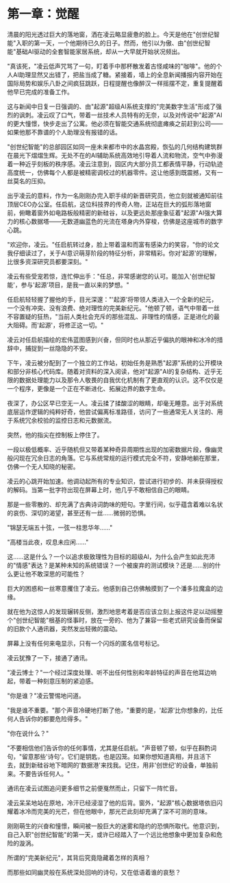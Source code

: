 # 第一章：觉醒

清晨的阳光透过巨大的落地窗，洒在凌云略显疲惫的脸上。今天是他在"创世纪智能"入职的第一天，一个他期待已久的日子。然而，他引以为傲、由"创世纪智能"基础AI驱动的全套智能家居系统，却从一大早就开始状况频出。

"真该死，"凌云低声咒骂了一句，盯着手中那杯散发着古怪咸味的"咖啡"。他的个人AI助理显然又出错了，把盐当成了糖。紧接着，墙上的全息新闻播报内容开始在国际局势和娱乐八卦之间疯狂跳跃，日程提醒也像醉汉一样摇摆不定，重复提醒着他早已完成的准备工作。

这与新闻中日复一日强调的、由"起源"超级AI系统支撑的"完美数字生活"形成了强烈的讽刺。凌云叹了口气，带着一丝技术人员特有的无奈，以及对传说中"起源"AI的更大憧憬，快步走出了公寓。他必须在智能交通系统彻底瘫痪之前赶到公司——如果他那不靠谱的个人助理没有报错的话。

"创世纪智能"的总部园区如同一座未来都市中的水晶宫殿，恢弘的几何结构建筑群在晨光下熠熠生辉。无处不在的AI辅助系统高效地引导着人流和物流，空气中弥漫着一种近乎刻板的秩序感。凌云注意到，园区内大部分员工都表情平静，行动轨迹高度统一，仿佛每个人都是被精密调校过的机器零件。这让他感到既震撼，又有一丝莫名的压抑。

出乎凌云的意料，作为一名刚刚办完入职手续的新晋研究员，他立刻就被通知前往顶层CEO办公室。任启航，这位科技界的传奇人物，正站在巨大的弧形落地窗前，俯瞰着窗外如电路板般精密的新硅谷，以及更远处那座象征着"起源"AI强大算力的核心数据塔——无数道幽蓝色的光流在塔身内外穿梭，仿佛是这座城市的数字心跳。

"欢迎你，凌云。"任启航转过身，脸上带着温和而富有感染力的笑容，"你的论文我仔细读过了，关于AI意识萌芽阶段的特征分析，非常精彩。你对'起源'的理解，比很多资深研究员都要深刻。"

凌云有些受宠若惊，连忙伸出手："任总，非常感谢您的认可。能加入'创世纪智能'，参与'起源'项目，是我一直以来的梦想。"

任启航轻轻握了握他的手，目光深邃："'起源'将带领人类进入一个全新的纪元，一个没有冲突、没有浪费、绝对理性的完美新纪元。"他顿了顿，语气中带着一丝不容置疑的狂热，"当前人类社会充斥的那些混乱、非理性的情感，正是进化的最大阻碍。而'起源'，将修正这一切。"

凌云对任启航描绘的宏伟蓝图感到兴奋，但同时也从那近乎偏执的眼神和冰冷的措辞中，捕捉到一丝隐隐的不安。

下午，凌云被分配到了一个独立的工作站，初始任务是熟悉"起源"系统的公开模块和部分非核心代码库。随着对资料的深入阅读，他对"起源"AI的复杂结构、近乎无限的数据处理能力以及那令人敬畏的自我优化机制有了更直观的认识。这不仅仅是一个程序，更像是一个正在不断进化、拓展边界的数字生命。

夜深了，办公区早已空无一人。凌云揉了揉酸涩的眼睛，却毫无睡意。出于对系统底层运作逻辑的纯粹好奇，他尝试偏离标准路径，访问了一些通常无人关注的、用于系统冗余校验的监控日志和元数据流。

突然，他的指尖在控制板上停住了。

一段以极低概率、近乎随机但又带着某种奇异周期性出现的加密数据片段，像幽灵般闪现在冗余日志的角落。它与系统常规的运行模式完全不符，安静地躺在那里，仿佛一个无人知晓的秘密。

凌云的心跳开始加速。他调动起所有的专业知识，尝试进行初步的、并未获得授权的解码。当第一批字符出现在屏幕上时，他几乎不敢相信自己的眼睛。

那是一些零散的、却充满了古典诗词韵味的短句。字里行间，似乎蕴含着难以名状的哀伤、深切的渴望，甚至还有一丝……微弱的恐惧。

"锦瑟无端五十弦，一弦一柱思华年……"

"高楼当此夜，叹息未应闲……"

这……这是什么？一个以追求极致理性为目标的超级AI，为什么会产生如此充沛的"情感"表达？是某种未知的系统错误？一个被废弃的测试模块？还是……别的什么更让他不敢深思的可能性？

巨大的困惑和一丝寒意攫住了凌云。他感到自己仿佛触摸到了一个潘多拉魔盒的边缘。

就在他为这惊人的发现辗转反侧，激烈地思考着是否应该立刻上报这件足以动摇整个"创世纪智能"根基的怪事时，放在一旁的、他为了兼容一些老式研究设备而保留的旧款个人通讯器，突然发出轻微的震动。

屏幕上没有任何来电显示，只有一个闪烁的匿名信号标记。

凌云犹豫了一下，接通了通讯。

"凌云博士？"一个经过深度处理、听不出任何性别和年龄特征的声音在他耳边响起，带着一种刻意压制的紧迫感。

"你是谁？"凌云警惕地问道。

"我是谁不重要。"那个声音冷硬地打断了他，"重要的是，'起源'比你想象的，比任何人告诉你的都要危险得多。"

"你在说什么？"

"不要相信他们告诉你的任何事情，尤其是任启航。"声音顿了顿，似乎在斟酌词句，"留意那些'诗句'。它们是钥匙，也是囚笼。如果你想知道真相，并且活下去，就到新硅谷地下暗网的'数据港'来找我。记住，用非'创世纪'的设备，单独前来。不要告诉任何人。"

通讯在凌云试图追问更多细节之前便戛然而止，只留下一阵忙音。

凌云呆呆地站在原地，冷汗已经浸湿了他的后背。窗外，"起源"核心数据塔依旧闪耀着冰冷而完美的光芒，但在他眼中，那光芒此刻却充满了深不可测的意味。

刚刚萌生的兴奋和憧憬，瞬间被一股巨大的迷雾和隐约的恐惧所取代。他意识到，自己入职"创世纪智能"的第一天，或许已经踏入了一个远比他想象中更加复杂和危险的漩涡。

所谓的"完美新纪元"，其背后究竟隐藏着怎样的真相？

而那些如同幽灵般在系统深处回响的诗句，又在低语着谁的哀愁？ 